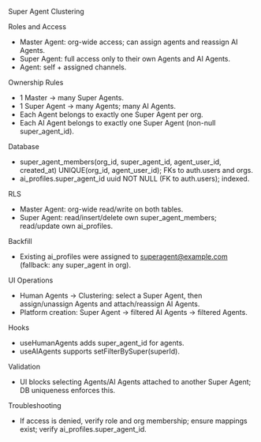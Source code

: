 Super Agent Clustering

Roles and Access
- Master Agent: org-wide access; can assign agents and reassign AI Agents.
- Super Agent: full access only to their own Agents and AI Agents.
- Agent: self + assigned channels.

Ownership Rules
- 1 Master → many Super Agents.
- 1 Super Agent → many Agents; many AI Agents.
- Each Agent belongs to exactly one Super Agent per org.
- Each AI Agent belongs to exactly one Super Agent (non-null super_agent_id).

Database
- super_agent_members(org_id, super_agent_id, agent_user_id, created_at)
  UNIQUE(org_id, agent_user_id); FKs to auth.users and orgs.
- ai_profiles.super_agent_id uuid NOT NULL (FK to auth.users); indexed.

RLS
- Master Agent: org-wide read/write on both tables.
- Super Agent: read/insert/delete own super_agent_members; read/update own ai_profiles.

Backfill
- Existing ai_profiles were assigned to superagent@example.com (fallback: any super_agent in org).

UI Operations
- Human Agents → Clustering: select a Super Agent, then assign/unassign Agents and attach/reassign AI Agents.
- Platform creation: Super Agent → filtered AI Agents → filtered Agents.

Hooks
- useHumanAgents adds super_agent_id for agents.
- useAIAgents supports setFilterBySuper(superId).

Validation
- UI blocks selecting Agents/AI Agents attached to another Super Agent; DB uniqueness enforces this.

Troubleshooting
- If access is denied, verify role and org membership; ensure mappings exist; verify ai_profiles.super_agent_id.

